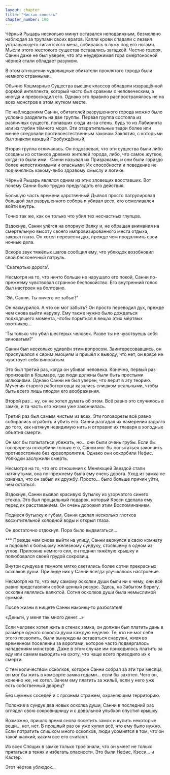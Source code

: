 ```yaml
---
layout: chapter
title: "Чистая совесть"
chapter_number: 100
---
```


Чёрный Рыцарь несколько минут оставался неподвижным, безмолвно наблюдая за трупами своих врагов. Капли крови спадали с лезвия устрашающего гигантского меча, собираясь в лужу под его ногами. Мысли этого жестокого существа оставались загадкой. Честно говоря, Санни даже не был уверен, что эта неудержимая гора смертоносной чёрной стали обладает разумом.

В этом отношении чудовищные обитатели проклятого города были немного странными.

Обычно Кошмарные Существа высших классов обладали извращённой формой интеллекта, который часто был сравним с человеческим, а иногда и превосходил его. Однако это правило распространялось не на всех монстров в этом жутком месте.

По наблюдениям Санни, обитателей разрушенного города можно было условно разделить на две группы. Первая группа состояла из различных существ, попавших сюда из-за стены, будь то из Лабиринта или из глубин тёмного моря. Эти отвратительные твари более или менее следовали противоестественным законам Заклятия, с которыми был знаком каждый Пробуждённый.

Вторая группа отличалась. Он подозревал, что эти существа были либо созданы из останков древних жителей города, либо, что самое жуткое, когда-то были ими.  Санни называл их Призраками, и они были гораздо более непостижимыми и опасными. Их способности и поведение не подчинялись какому-либо здравому смыслу и логике.

Чёрный Рыцарь являлся одним из этих зловещих восставших. Вот почему Санни было трудно предугадать его действия.

Большую часть времени царственный Дьявол просто патрулировал большой зал разрушенного собора и убивал всех, кто осмеливался войти внутрь.

Точно так же, как он только что убил тех несчастных глупцов.

Вздохнув, Санни улёгся на опорную балку и, не обращая внимания на смертельную высоту своего импровизированного места отдыха, закрыл глаза. Он хотел перевести дух, прежде чем продолжить свои ночные дела.

Вскоре звук тяжёлых шагов сообщил ему, что ублюдок возобновил свой бесконечный патруль.

'Скатертью дорога'.

Несмотря на то, что ничто больше не нарушало его покой, Санни по-прежнему чувствовал странное беспокойство. Его внутренний голос был настроен на болтовню.

'Эй, Санни. Ты ничего не забыл?'

Он нахмурился. А что он мог забыть? Он просто переводил дух, прежде чем снова выйти наружу. Ему также нужно было дождаться подходящего момента, чтобы порыться в вещах этих мёртвых охотников...

'Ты только что убил шестерых человек. Разве ты не чувствуешь себя виноватым?'

Санни был несколько удивлён этим вопросом. Заинтересовавшись, он прислушался к своим эмоциям и пришёл к выводу, что нет, он вовсе не чувствует себя виноватым.

Это был третий раз, когда он убивал человека. Конечно, первый раз произошёл в Кошмаре, где люди должны были быть простыми иллюзиями. Однако Санни не был уверен, что верит в эту теорию. Мучения старого работорговца казались слишком реальными, чтобы быть всего лишь плодом его воображения.

Второй раз... ну, он не хотел думать об этом. Всё равно это случилось в замке, и та часть его жизни уже закончилась.

Третий раз был самым чистым из всех. Эти головорезы всё равно собирались ограбить и убить его. Санни разгадал их намерения задолго до того, как натянул невидимую нить и отправил их главаря в холодные объятия смерти.

Он мог бы попытаться убежать, но... они были очень грубы. Если бы головорезы оскорбили только его, Санни мог бы попытаться закончить противостояние без кровопролития. Однако они оскорбили Нефис. Ублюдки заслужили смерть.

Несмотря на то, что его отношения с Меняющей Звездой стали натянутыми, она по-прежнему была ему очень дорога. Уход из замка не означал, что он забыл их дружбу. Просто... было больше причин уйти, чем остаться.

Вздохнув, Санни вызвал красивую бутылку из узорчатого синего стекла. Это был прощальный подарок, который Кэсси сделала ему перед их расставанием. Он очень дорожил этим Воспоминанием.

Поднеся бутылку к губам, Санни сделал несколько глотков восхитительной холодной воды и открыл глаза.

Он достаточно отдохнул. Пора было выдвигаться...

*** Прежде чем снова выйти на улицу, Санни вернулся в свою комнату и подошёл к большому железному сундуку, стоявшему в одном из углов. Приложив немного сил, он поднял тяжёлую крышку и полюбовался своей грудой сокровищ.

Внутри сундука в темноте мягко светились более сотни прекрасных осколков души. При виде них у Санни всегда улучшалось настроение.

Несмотря на то, что ему самому осколки души были ни к чему, они всё равно представляли собой ценный ресурс. Здесь, на Забытом Берегу, осколки являлись валютой. Сотня осколков души была немыслимой суммой.

После жизни в нищете Санни наконец-то разбогател!

«Деньги, у меня так много денег...»

Если человек хотел жить в стенах замка, он должен был платить дань в размере одного осколка души каждую неделю. Те, кто не мог себе этого позволить, были вынуждены оставаться снаружи, живя во временном поселении за воротами, которое часто подвергалось нападениям монстров. Даже в этом случае им приходилось платить за еду или самим выходить на охоту, что чаще всего приводило их к смерти.

С тем количеством осколков, которое Санни собрал за эти три месяца, он мог бы жить в комфорте замка годами... если бы захотел. Чего он, конечно же, не хотел. Зачем ему платить за жильё, если у него уже есть собственный дворец?

Без шумных соседей и с грозным стражем, охраняющим территорию.

Положив в сундук два новых осколка души, Санни в последний раз оглядел свою сокровищницу и с довольной улыбкой опустил крышку.

Возможно, пришло время снова посетить замок и купить некоторые вещи... нет, нет. В прошлый раз он уже купил всё, что ему было нужно. Если потратить слишком много осколков, люди усомнятся в том, что он такой жалкий, каким все его считают.

Из всех Спящих в замке только трое знали, что он умеет не только прятаться в тенях и избегать опасности. Это были Нефис, Кэсси... и Кастер.

Этот чёртов ублюдок...